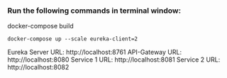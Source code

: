 ### Run the following commands in terminal window:
docker-compose build
```
docker-compose up --scale eureka-client=2
```
Eureka Server URL: http://localhost:8761
API-Gateway URL: http://localhost:8080
Service 1 URL: http://localhost:8081
Service 2 URL: http://localhost:8082
